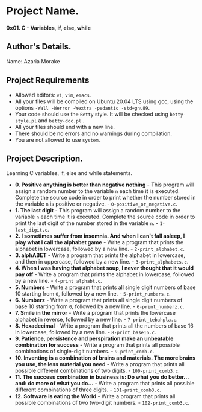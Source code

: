 # Project Name.
**0x01. C - Variables, if, else, while**

## Author's Details.
Name: Azaria Morake

## Project Requirements

*   Allowed editors: `vi`, `vim`, `emacs`.
*   All your files will be compiled on Ubuntu 20.04 LTS using gcc, using the options `-Wall -Werror -Wextra -pedantic -std=gnu89`.
*   Your code should use the `Betty` style. It will be checked using `betty-style.pl` and `betty-doc.pl` .
*   All your files should end with a new line.
*   There should be no errors and no warnings during compilation.
*   You are not allowed to use `system`.

## Project Description.
Learning C variables, if, else and while statements.

* **0. Positive anything is better than negative nothing** - This program will assign a random number to the variable `n` each time it is executed. Complete the source code in order to print whether the number stored in the variable `n` is positive or negative. - `0-positive_or_negative.c`.
* **1. The last digit** - This program will assign a random number to the variable `n` each time it is executed. Complete the source code in order to print the last digit of the number stored in the variable `n`. - `1-last_digit.c`.
* **2. I sometimes suffer from insomnia. And when I can't fall asleep, I play what I call the alphabet game** - Write a program that prints the alphabet in lowercase, followed by a new line. - `2-print_alphabet.c`.
* **3. alphABET** - Write a program that prints the alphabet in lowercase, and then in uppercase, followed by a new line. - `3-print_alphabets.c`.
* **4. When I was having that alphabet soup, I never thought that it would pay off** - Write a program that prints the alphabet in lowercase, followed by a new line. - `4-print_alphabt.c`.
* **5. Numbers** - Write a program that prints all single digit numbers of base 10 starting from `0`, followed by a new line. - `5-print_numbers.c`.
* **6. Numberz** - Write a program that prints all single digit numbers of base 10 starting from `0`, followed by a new line. - `6-print_numberz.c`.
* **7. Smile in the mirror** - Write a program that prints the lowercase alphabet in reverse, followed by a new line. - `7-print_tebahpla.c`.
* **8. Hexadecimal** - Write a program that prints all the numbers of base 16 in lowercase, followed by a new line. - `8-print_base16.c`.
* **9. Patience, persistence and perspiration make an unbeatable combination for success** - Write a program that prints all possible combinations of single-digit numbers. - `9-print_comb.c`.
* **10. Inventing is a combination of brains and materials. The more brains you use, the less material you need** - Write a program that prints all possible different combinations of two digits. - `100-print_comb3.c`.
* **11. The success combination in business is: Do what you do better... and: do more of what you do...** - Write a program that prints all possible different combinations of three digits. - `101-print_comb3.c`.
* **12. Software is eating the World** - Write a program that prints all possible combinations of two two-digit numbers. - `102-print_comb3.c`.
